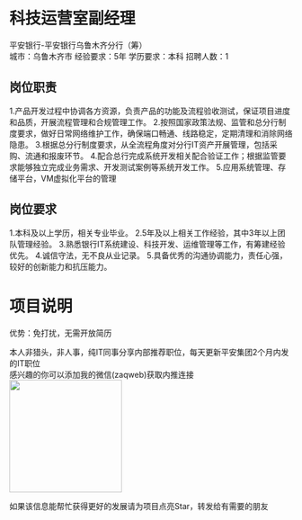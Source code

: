 # 科技运营室副经理
平安银行-平安银行乌鲁木齐分行（筹）  
城市：乌鲁木齐市 经验要求：5年 学历要求：本科  招聘人数：1

## 岗位职责
1.产品开发过程中协调各方资源，负责产品的功能及流程验收测试，保证项目进度和品质，开展流程管理和合规管理工作。
   2.按照国家政策法规、监管和总分行制度要求，做好日常网络维护工作，确保端口畅通、线路稳定，定期清理和消除网络隐患。
   3.根据总分行制度要求，从全流程角度对分行IT资产开展管理，包括采购、流通和报废环节。
   4.配合总行完成系统开发相关配合验证工作；根据监管要求能够独立完成业务需求、开发测试案例等系统开发工作。
   5.应用系统管理、存储平台，VM虚拟化平台的管理

## 岗位要求
1.本科及以上学历，相关专业毕业。
   2.5年及以上相关工作经验，其中3年以上团队管理经验。
   3.熟悉银行IT系统建设、科技开发、运维管理等工作，有筹建经验优先。
   4.诚信守法，无不良从业记录。
   5.具备优秀的沟通协调能力，责任心强，较好的创新能力和抗压能力。

# 项目说明

优势：免打扰，无需开放简历

本人非猎头，非人事，纯IT同事分享内部推荐职位，每天更新平安集团2个月内发的IT职位  
感兴趣的你可以添加我的微信(zaqweb)获取内推连接  
<img src="https://github.com/zaqweb/PA-IT-JOBS/blob/master/WechatICode.jpeg"  height="200" width="200">

如果该信息能帮忙获得更好的发展请为项目点亮Star，转发给有需要的朋友




